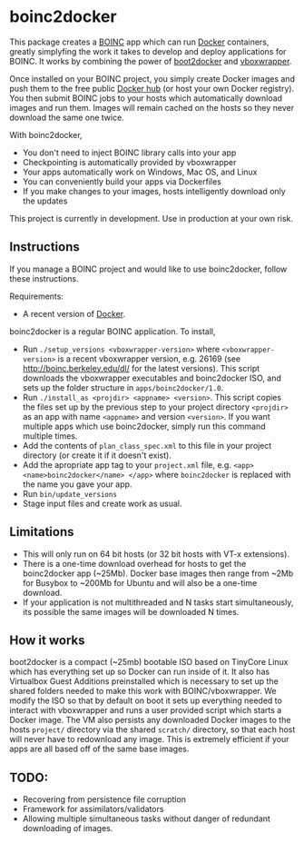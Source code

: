 boinc2docker
============

This package creates a [BOINC](https://boinc.berkeley.edu/) app which can run [Docker](https://www.docker.com/) containers, greatly simplyfing the work it takes to develop and deploy applications for BOINC. It works by combining the power of [boot2docker](http://boot2docker.io/) and [vboxwrapper](http://boinc.berkeley.edu/trac/wiki/VboxApps).

Once installed on your BOINC project, you simply create Docker images and push them to the free public [Docker hub](http://hub.docker.com) (or host your own Docker registry). You then submit BOINC jobs to your hosts which automatically download images and run them. Images will remain cached on the hosts so they never download the same one twice. 

With boinc2docker,

* You don't need to inject BOINC library calls into your app
* Checkpointing is automatically provided by vboxwrapper
* Your apps automatically work on Windows, Mac OS, and Linux
* You can conveniently build your apps via Dockerfiles
* If you make changes to your images, hosts intelligently download only the updates

This project is currently in development. Use in production at your own risk. 

Instructions
------------

If you manage a BOINC project and would like to use boinc2docker, follow these instructions. 

Requirements:

* A recent version of [Docker](https://www.docker.com/).

boinc2docker is a regular BOINC application. To install,

* Run `./setup_versions <vboxwrapper-version>` where `<vboxwrapper-version>` is a recent vboxwrapper version, e.g. 26169 (see http://boinc.berkeley.edu/dl/ for the latest versions). This script downloads the vboxwrapper executables and boinc2docker ISO, and sets up the folder structure in `apps/boinc2docker/1.0`. 
* Run `./install_as <projdir> <appname> <version>`. This script copies the files set up by the previous step to your project directory `<projdir>` as an app with name `<appname>` and version `<version>`. If you want multiple apps which use boinc2docker, simply run this command multiple times.
* Add the contents of `plan_class_spec.xml` to this file in your project directory (or create it if it doesn't exist).
* Add the apropriate app tag to your `project.xml` file, e.g. `<app> <name>boinc2docker</name> </app>` where `boinc2docker` is replaced with the name you gave your app. 
* Run `bin/update_versions`
* Stage input files and create work as usual. 


Limitations 
-----------
* This will only run on 64 bit hosts (or 32 bit hosts with VT-x extensions). 
* There is a one-time download overhead for hosts to get the boinc2docker app (~25Mb). Docker base images then range from ~2Mb for Busybox to ~200Mb for Ubuntu and will also be a one-time download. 
* If your application is not multithreaded and N tasks start simultaneously, its possible the same images will be downloaded N times. 



How it works
------------

boot2docker is a compact (~25mb) bootable ISO based on TinyCore Linux which has everything set up so Docker can run inside of it. It also has Virtualbox Guest Additions preinstalled which is necessary to set up the shared folders needed to make this work with BOINC/vboxwrapper. We modify the ISO so that by default on boot it sets up everything needed to interact with vboxwrapper and runs a user provided script which starts a Docker image. The VM also persists any downloaded Docker images to the hosts `project/` directory via the shared `scratch/` directory, so that each host will never have to redownload any image. This is extremely efficient if your apps are all based off of the same base images. 


TODO:
-----
* Recovering from persistence file corruption
* Framework for assimilators/validators
* Allowing multiple simultaneous tasks without danger of redundant downloading of images. 
